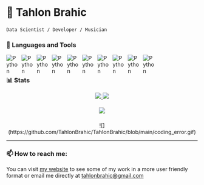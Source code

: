 # 🎹 Tahlon Brahic

`Data Scientist / Developer / Musician`

### 🧰 Languages and Tools

<img align="left" alt="Python" width="30px" style="padding-right:10px;" src="https://cdn.jsdelivr.net/gh/devicons/devicon/icons/python/python-plain.svg" />
<img align="left" alt="Python" width="30px" style="padding-right:10px;" src="https://cdn.jsdelivr.net/gh/devicons/devicon/icons/pytorch/pytorch-original.svg" />
<img align="left" alt="Python" width="30px" style="padding-right:10px;" src="https://cdn.jsdelivr.net/gh/devicons/devicon/icons/git/git-original.svg" />
<img align="left" alt="Python" width="30px" style="padding-right:10px;" src="https://cdn.jsdelivr.net/gh/devicons/devicon/icons/csharp/csharp-original.svg" />   
<img align="left" alt="Python" width="30px" style="padding-right:10px;" src="https://cdn.jsdelivr.net/gh/devicons/devicon/icons/html5/html5-original.svg" />
<img align="left" alt="Python" width="30px" style="padding-right:10px;" src="https://cdn.jsdelivr.net/gh/devicons/devicon/icons/css3/css3-original.svg" />
<img align="left" alt="Python" width="30px" style="padding-right:10px;" src="https://cdn.jsdelivr.net/gh/devicons/devicon/icons/javascript/javascript-original.svg" />
<img align="left" alt="Python" width="30px" style="padding-right:10px;" src="https://cdn.jsdelivr.net/gh/devicons/devicon/icons/typescript/typescript-original.svg" />
<img align="left" alt="Python" width="30px" style="padding-right:10px;" src="https://cdn.jsdelivr.net/gh/devicons/devicon/icons/linux/linux-original.svg" />
<img align="left" alt="Python" width="30px" style="padding-right:10px;" src="https://cdn.jsdelivr.net/gh/devicons/devicon/icons/postgresql/postgresql-original-wordmark.svg" />
                   
<br />

#

### 📊 Stats

<div align="center">
  <a href="https://github.com/anuraghazra/github-readme-stats">
    <img height=200 src="https://github-readme-stats.vercel.app/api?username=TahlonBrahic&show_icons=true&theme=gruvbox" />
  </a>
  <a>
    <img height=200 src="https://streak-stats.demolab.com?user=TahlonBrahic&theme=dark" />
  </a>
</div>

<!-- div for separation -->
<div style="margin: 20px;"></div>

<div align="center">
  <a>
    <img height=200 src="https://github-readme-stats.vercel.app/api/top-langs/?username=TahlonBrahic&hide=jupyter%20notebook&theme=gruvbox&langs_count=8" />
  </a>
</div>

<!-- div for separation -->
<div style="margin: 20px;"></div>

<!-- GIF -->
<div align="center">
  <a>
    ![](https://github.com/TahlonBrahic/TahlonBrahic/blob/main/coding_error.gif)
  </a>
</div>

---

### 📫 How to reach me: 
You can visit [my website](https://tahlonbrahic.com/) to see some of my work in a more user friendly format or email me directly at tahlonbrahic@gmail.com 
